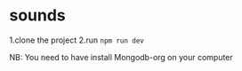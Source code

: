 # sounds
1.clone the project 
2.run `npm run dev`


NB: You need to have install Mongodb-org on your computer
